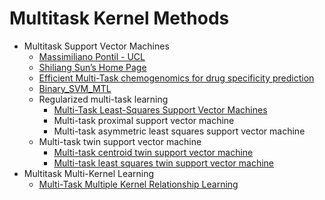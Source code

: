 # Multitask Kernel Methods
* Multitask Support Vector Machines
    * [Massimiliano Pontil - UCL](http://www0.cs.ucl.ac.uk/staff/M.Pontil/pubs.html)
    * [Shiliang Sun’s Home Page](http://www.cst.ecnu.edu.cn/~slsun/)
    * [Efficient Multi-Task chemogenomics for drug specificity prediction](https://github.com/bplaye/efficient_MultiTask_SVM_for_chemogenomics)
    * [Binary_SVM_MTL](https://github.com/maziars/Binary_SVM_MTL)
    * Regularized multi-task learning
        * [Multi-Task Least-Squares Support Vector Machines](https://github.com/pzczxs/MTLSSVM)
        * Multi-task proximal support vector machine
        * Multi-task asymmetric least squares support vector machine
    * Multi-task twin support vector machine
        * [Multi-task centroid twin support vector machine](https://doi.org/10.1016/j.neucom.2014.07.025)
        * [Multi-task least squares twin support vector machine](https://doi.org/10.1016/j.neucom.2018.12.079)
* Multitask Multi-Kernel Learning
    + [Multi-Task Multiple Kernel Relationship Learning](https://github.com/keerthi166/MKMTRL)
